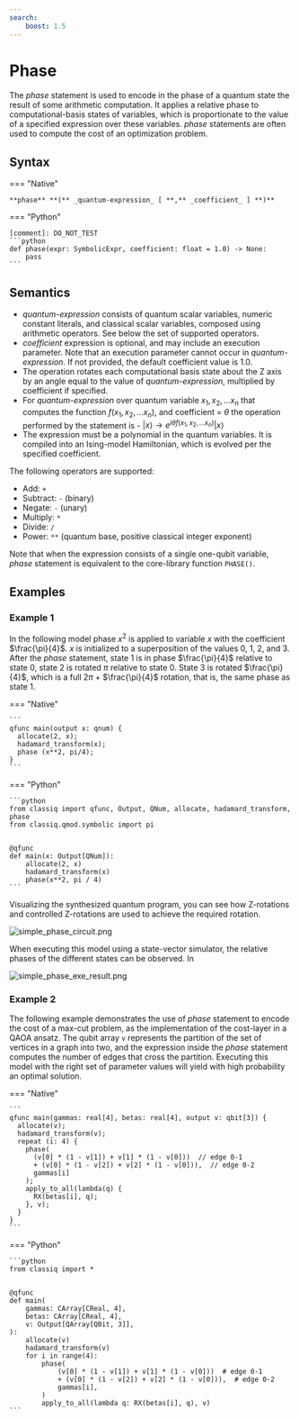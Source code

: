 ```yaml
---
search:
    boost: 1.5
---
```


# Phase

The _phase_ statement is used to encode in the phase of a quantum state the result of
some arithmetic computation. It applies a relative phase to computational-basis states of
variables, which is proportionate to the value of a specified expression over these variables.
_phase_ statements are often used to compute the cost of an optimization problem.

## Syntax

=== "Native"

    **phase** **(** _quantum-expression_ [ **,** _coefficient_ ] **)**

=== "Python"

    [comment]: DO_NOT_TEST
    ```python
    def phase(expr: SymbolicExpr, coefficient: float = 1.0) -> None:
        pass
    ```

## Semantics

-   _quantum-expression_ consists of quantum scalar variables, numeric constant
    literals, and classical scalar variables, composed using arithmetic operators.
    See below the set of supported operators.
-   _coefficient_ expression is optional, and may include an execution
    parameter. Note that an execution parameter cannot occur in _quantum-expression_.
    If not provided, the default coefficient value is 1.0.
-   The operation rotates each computational basis state about the Z axis by an angle equal
    to the value of _quantum-expression_, multiplied by coefficient if specified.
-   For _quantum-expression_ over quantum variable $x_1, x_2, ... x_n$ that computes the
    function $f(x_1, x_2, ... x_n)$, and coefficient = $\theta$ the operation performed by
    the statement is -
    $|x\rangle \rightarrow e^{i \theta f(x_1, x_2, ... x_n)}|x\rangle$
-   The expression must be a polynomial in the quantum variables. It is compiled into an Ising-model
    Hamiltonian, which is evolved per the specified coefficient.

The following operators are supported:

-   Add: `+`
-   Subtract: `-` (binary)
-   Negate: `-` (unary)
-   Multiply: `*`
-   Divide: `/`
-   Power: `**` (quantum base, positive classical integer exponent)

Note that when the expression consists of a single one-qubit variable, _phase_ statement
is equivalent to the core-library function `PHASE()`.

## Examples

### Example 1

In the following model phase $x^2$ is applied to variable $x$ with the coefficient $\frac{\pi}{4}$.
$x$ is initialized to a superposition of the values 0, 1, 2, and 3. After the _phase_
statement, state 1 is in phase $\frac{\pi}{4}$ relative to state 0, state 2
is rotated $\pi$ relative to state 0. State 3 is rotated $\frac{\pi}{4}$,
which is a full $2\pi$ + $\frac{\pi}{4}$ rotation, that is, the same phase as state 1.

=== "Native"

    ```
    qfunc main(output x: qnum) {
      allocate(2, x);
      hadamard_transform(x);
      phase (x**2, pi/4);
    }
    ```

=== "Python"

    ```python
    from classiq import qfunc, Output, QNum, allocate, hadamard_transform, phase
    from classiq.qmod.symbolic import pi


    @qfunc
    def main(x: Output[QNum]):
        allocate(2, x)
        hadamard_transform(x)
        phase(x**2, pi / 4)
    ```

Visualizing the synthesized quantum program, you can see how Z-rotations and controlled
Z-rotations are used to achieve the required rotation.

![simple_phase_circuit.png](resources/simple_phase_circuit.png)

When executing this model using a state-vector simulator, the relative phases of the
different states can be observed. In

![simple_phase_exe_result.png](resources/simple_phase_exe_result.png)

### Example 2

The following example demonstrates the use of _phase_ statement to encode the cost of a
max-cut problem, as the implementation of the cost-layer in a QAOA ansatz. The qubit
array `v` represents the partition of the set of vertices in a graph into two, and
the expression inside the _phase_ statement computes the number of edges that cross the
partition. Executing this model with the right set of parameter values will yield with
high probability an optimal solution.

=== "Native"

    ```
    qfunc main(gammas: real[4], betas: real[4], output v: qbit[3]) {
      allocate(v);
      hadamard_transform(v);
      repeat (i: 4) {
        phase(
          (v[0] * (1 - v[1]) + v[1] * (1 - v[0]))  // edge 0-1
          + (v[0] * (1 - v[2]) + v[2] * (1 - v[0])),  // edge 0-2
          gammas[i]
        );
        apply_to_all(lambda(q) {
          RX(betas[i], q);
        }, v);
      }
    }
    ```

=== "Python"

    ```python
    from classiq import *


    @qfunc
    def main(
        gammas: CArray[CReal, 4],
        betas: CArray[CReal, 4],
        v: Output[QArray[QBit, 3]],
    ):
        allocate(v)
        hadamard_transform(v)
        for i in range(4):
            phase(
                (v[0] * (1 - v[1]) + v[1] * (1 - v[0]))  # edge 0-1
                + (v[0] * (1 - v[2]) + v[2] * (1 - v[0])),  # edge 0-2
                gammas[i],
            )
            apply_to_all(lambda q: RX(betas[i], q), v)
    ```
